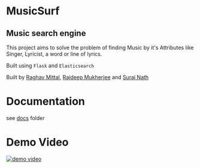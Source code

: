 # MusicSurf
## Music search engine

This project aims to solve the problem of finding Music by it's Attributes 
like Singer, Lyricist, a word or line of lyrics.

Built using `Flask` and `Elasticsearch`

Built by [Raghav Mittal](https://github.com/raghavmittal101), [Rajdeep Mukherjee](https://github.com/RiflerRick) and [Suraj Nath](https://github.com/electron0zero)

# Documentation
see [docs](docs) folder

# Demo Video
[![demo video](http://img.youtube.com/vi/TkRxzKUXKuU/0.jpg)](http://www.youtube.com/watch?v=TkRxzKUXKuU)